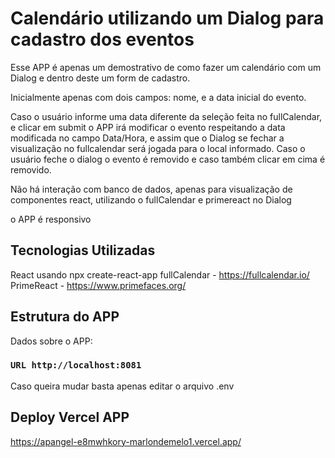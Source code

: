 # Calendário utilizando um Dialog para cadastro dos eventos 

Esse APP é apenas um demostrativo de como fazer um calendário com um Dialog e dentro deste um form de cadastro.

Inicialmente apenas com dois campos: nome, e a data inicial do evento. 

Caso o usuário informe uma data diferente da seleção feita no fullCalendar, e clicar em submit
o APP irá modificar o evento respeitando a data modificada no campo Data/Hora, e assim que o Dialog se fechar a visualização no fullcalendar será jogada para o local informado. Caso o usuário feche o dialog o evento é removido e caso também clicar em cima é removido.

Não há interação com banco de dados, apenas para visualização de componentes react, utilizando o fullCalendar e primereact no Dialog

o APP é responsivo

## Tecnologias Utilizadas

React usando npx create-react-app
fullCalendar - https://fullcalendar.io/
PrimeReact   - https://www.primefaces.org/

## Estrutura do APP

Dados sobre o APP:

### `URL http://localhost:8081`

Caso queira mudar basta apenas editar o arquivo .env

## Deploy Vercel APP

https://apangel-e8mwhkory-marlondemelo1.vercel.app/